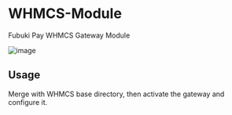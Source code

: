 # WHMCS-Module
Fubuki Pay WHMCS Gateway Module

![image](https://i2c.wmcdn.net/2020/06/17/G0FZEY5A.jpg)

## Usage

Merge with WHMCS base directory, then activate the gateway and configure it.
